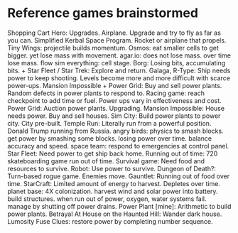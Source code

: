 # Reference games brainstormed

Shopping Cart Hero:  Upgrades.
	Airplane.  Upgrade and try to fly as far as you can.
		Simplified Kerbal Space Program.
		Rocket or airplane that propels.
	Tiny Wings:  projectile builds momentum.
Osmos:  eat smaller cells to get bigger.  yet lose mass with movement.
	agar.io:  does not lose mass.
	over time lose mass.
		flow
		sim everything:  cell stage.
	Borg:  Losing bits, accumulating bits.
		+ Star Fleet / Star Trek:  Explore and return.
Galaga, R-Type:  Ship needs power to keep shooting.
	Levels become more and more difficult with scarce power-ups.
Mansion Impossible + Power Grid:  Buy and sell power plants.
	Random defects in power plants to respond to.
Racing game:  reach checkpoint to add time or fuel.
	Power ups vary in effectiveness and cost.
Power Grid:  Auction power plants.  Upgrading.
Mansion Impossible:  House needs power.  Buy and sell houses.
Sim City:  Build power plants to power city.
	City pre-built.
Temple Run:  Literally run from a powerful position.
	Donald Trump running from Russia.
angry birds:  physics to smash blocks.
	get power by smashing some blocks.
		losing power over time.
			balance accuracy and speed.
space team:  respond to emergencies at control panel.
Star Fleet:  Need power to get ship back home.
Running out of time:  720 skateboarding game run out of time.
Survival game:  Need food and resources to survive.
	Robot:  Use power to survive.
Dungeon of Death?:  Turn-based rogue game.  Enemies move.
Gauntlet:  Running out of food over time.
StarCraft:  Limited amount of energy to harvest.
	Depletes over time.
planet base:  4X colonization.
	harvest wind and solar power into battery.
	build structures.
	when run out of power, oxygen, water systems fail.
	manage by shutting off power drains.
Power Plant [mine]:  Arithmetic to build power plants.
Betrayal At House on the Haunted Hill:  Wander dark house.
Lumosity Fuse Clues:  restore power by completing number sequence.

